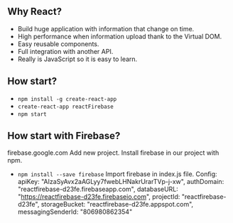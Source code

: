 ## Why React?

- Build huge application with information that change on time.
- High performance when information upload thank to the Virtual DOM.
- Easy reusable components.
- Full integration with another API.
- Really is JavaScript so it is easy to learn.

## How start?

* `npm install -g create-react-app`
* `create-react-app reactFirebase`
* `npm start`

## How start with Firebase?

firebase.google.com
Add new project.
Install firebase in our project with npm.
* `npm install --save firebase`
Import firebase in index.js file.
Config:
apiKey: "AIzaSyAvx2aAGLyy7fwebLHNakrUrarTVp-j-xw",
authDomain: "reactfirebase-d23fe.firebaseapp.com",
databaseURL: "https://reactfirebase-d23fe.firebaseio.com",
projectId: "reactfirebase-d23fe",
storageBucket: "reactfirebase-d23fe.appspot.com",
messagingSenderId: "806980862354"
